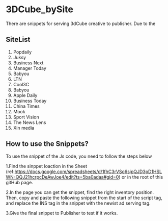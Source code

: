 # 3DCube_bySite
There are snippets for serving 3dCube creative to publisher. Due to the  

## SiteList
1. Popdaily
2. Juksy
3. Business Next
4. Manager Today
5. Babyou
6. LTN
7. Cool3C
8. Babyou
9. Apple Daily
10. Business Today
11. China Times
12. Mook
13. Sport Vision
14. The News Lens
15. Xin media

## How to use the Snippets?
To use the snippet of the Js code, you need to follow the steps below

1.Find the sinppet loaction in the Sheet (ref:https://docs.google.com/spreadsheets/d/1fhC3rVSo6sipQJD3pD1HSLWN-QQJ21hcrpcDeAwJoe4/edit?ts=5ba0adaa#gid=0) or in the root of this gitHub page.

2.In the page you can get the snippet, find the right inventory position. Then, copy and paste the following snippet from the start of the script tag, and replace the INS tag in the snippet with the newist ad serving tag.

3.Give the final snippet to Publisher to test if it works.



